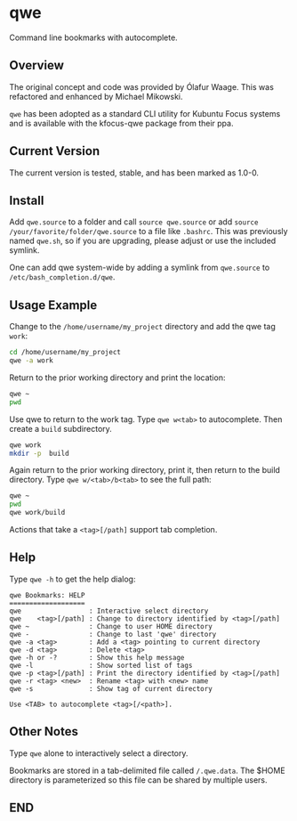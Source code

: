 # qwe
Command line bookmarks with autocomplete.

## Overview
The original concept and code was provided by Ólafur Waage.
This was refactored and enhanced by Michael Mikowski.

`qwe` has been adopted as a standard CLI utility for Kubuntu Focus systems
and is available with the kfocus-qwe package from their ppa.

## Current Version
The current version is tested, stable, and has been marked as 1.0-0.

## Install
Add `qwe.source` to a folder and call `source qwe.source` or add `source
/your/favorite/folder/qwe.source` to a file like `.bashrc`. This was
previously named `qwe.sh`, so if you are upgrading, please adjust or use
the included symlink.

One can add qwe system-wide by adding a symlink from `qwe.source` to 
`/etc/bash_completion.d/qwe`.

## Usage Example
Change to the  `/home/username/my_project` directory and add the qwe 
tag `work`:

```bash
cd /home/username/my_project
qwe -a work
```

Return to the prior working directory and print the location:

```bash
qwe ~
pwd
```

Use qwe to return to the work tag. Type `qwe w<tab>` to autocomplete.
Then create a `build` subdirectory.

```bash
qwe work
mkdir -p  build
```

Again return to the prior working directory, print it, then return to the
build directory. Type `qwe w/<tab>/b<tab>` to see the full path:

```bash
qwe ~
pwd
qwe work/build
```

Actions that take a `<tag>[/path]` support tab completion.

## Help

Type `qwe -h` to get the help dialog:

```text
qwe Bookmarks: HELP
===================
qwe                 : Interactive select directory
qwe    <tag>[/path] : Change to directory identified by <tag>[/path]
qwe ~               : Change to user HOME directory
qwe -               : Change to last 'qwe' directory
qwe -a <tag>        : Add a <tag> pointing to current directory
qwe -d <tag>        : Delete <tag>
qwe -h or -?        : Show this help message
qwe -l              : Show sorted list of tags
qwe -p <tag>[/path] : Print the directory identified by <tag>[/path]
qwe -r <tag> <new>  : Rename <tag> with <new> name
qwe -s              : Show tag of current directory

Use <TAB> to autocomplete <tag>[/<path>].
```

## Other Notes

Type `qwe` alone to interactively select a directory.

Bookmarks are stored in a tab-delimited file called `/.qwe.data`.
The $HOME directory is parameterized so this file can be shared by
multiple users.

## END

